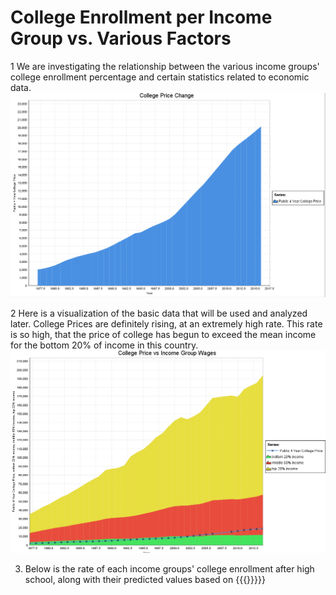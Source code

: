 # College Enrollment per Income Group vs. Various Factors

1 We are investigating the relationship between the various income groups' college enrollment percentage and certain statistics related to economic data.
![alt_text](https://github.com/peralegh/480/blob/master/College%20Price.png "College Price")


2 Here is a visualization of the basic data that will be used and analyzed later. College Prices are definitely rising, at an extremely high rate. This rate is so high, that the price of college has begun to exceed the mean income for the bottom 20% of income in this country.
![alt text](https://github.com/peralegh/480/blob/master/CollegePricevsIncome.png "College Prices and Income Group Wages")


3. Below is the rate of each income groups' college enrollment after high school, along with their predicted values based on {{{}}}}}

